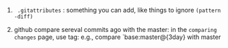1. ` .gitattributes` : something you can add, like things to ignore `(pattern -diff)`

2. github compare sereval commits ago with the master:  in the `comparing changes` page, use tag: e.g., compare `base:master@{3day} with master
